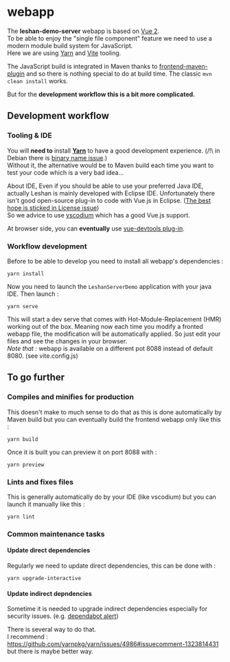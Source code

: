 # webapp

The **leshan-demo-server** webapp is based on [Vue 2](https://v2.vuejs.org/).  
To be able to enjoy the "single file component" feature we need to use a modern module build system for JavaScript.  
Here we are using [Yarn](https://yarnpkg.com/) and [Vite](https://vitejs.dev/) tooling. 

The JavaScript build is integrated in Maven thanks to [frontend-maven-plugin](https://github.com/eirslett/frontend-maven-plugin) and so there is nothing special to do at build time. The classic `mvn clean install` works.

But for the **development workflow this is a bit more complicated.**

## Development workflow

### Tooling & IDE
You will **need to** install **[Yarn](https://yarnpkg.com)** to have a good development experience. (/!\ in Debian there is [binary name issue](https://bugs.debian.org/cgi-bin/bugreport.cgi?bug=940511#34).)  
Without it, the alternative would be to Maven build each time you want to test your code which is a very bad idea...

About IDE, Even if you should be able to use your preferred Java IDE, actually Leshan is mainly developed with Eclipse IDE.
Unfortunately there isn't good open-source plug-in to code with Vue.js in Eclipse. ([The best hope is sticked in License issue](https://github.com/eclipse/wildwebdeveloper/issues/83))  
So we advice to use [vscodium](https://vscodium.com/) which has a good Vue.js support.
 
At browser side, you can **eventually** use [vue-devtools plug-in](https://github.com/vuejs/vue-devtools).

### Workflow development 
Before to be able to develop you need to install all webapp's dependencies :
 
```
yarn install
```
Now you need to launch the `LeshanServerDemo` application with your java IDE.
Then launch :

```
yarn serve
```
This will start a dev serve that comes with Hot-Module-Replacement (HMR) working out of the box. Meaning now each time you modify a fronted webapp file, the modification will be automatically applied. So just edit your files and see the changes in your browser.  
_Note that :_ webapp is available on a different pot 8088 instead of default 8080. (see vite.config.js)

## To go further

### Compiles and minifies for production

This doesn't make to much sense to do that as this is done automatically by Maven build but you can eventually build the frontend webapp only like this :  

```
yarn build
```

Once it is built you can preview it on port 8088 with : 
```
yarn preview
```

### Lints and fixes files

This is generally automatically do by your IDE (like vscodium) but you can launch it manually like this : 

```
yarn lint
```

### Common maintenance tasks

#### Update direct dependencies

Regularly we need to update direct dependencies, this can be done with : 

```
yarn upgrade-interactive    
```

#### Update indirect depndencies

Sometime it is needed to upgrade indirect dependencies especially for security issues. (e.g. [dependabot alert](https://github.com/eclipse/leshan/security/dependabot)) 

There is several way to do that.   
I recommend : https://github.com/yarnpkg/yarn/issues/4986#issuecomment-1323814431 but there is maybe better way. 
